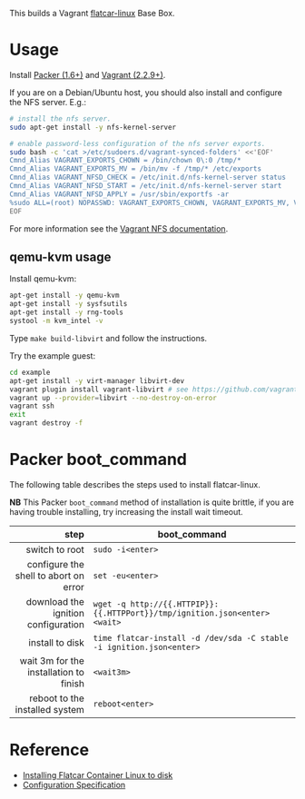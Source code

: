 This builds a Vagrant [flatcar-linux](https://flatcar-linux.org/) Base Box.

# Usage

Install [Packer (1.6+)](https://www.packer.io/) and [Vagrant (2.2.9+)](https://www.vagrantup.com/).

If you are on a Debian/Ubuntu host, you should also install and configure the NFS server. E.g.:

```bash
# install the nfs server.
sudo apt-get install -y nfs-kernel-server

# enable password-less configuration of the nfs server exports.
sudo bash -c 'cat >/etc/sudoers.d/vagrant-synced-folders' <<'EOF'
Cmnd_Alias VAGRANT_EXPORTS_CHOWN = /bin/chown 0\:0 /tmp/*
Cmnd_Alias VAGRANT_EXPORTS_MV = /bin/mv -f /tmp/* /etc/exports
Cmnd_Alias VAGRANT_NFSD_CHECK = /etc/init.d/nfs-kernel-server status
Cmnd_Alias VAGRANT_NFSD_START = /etc/init.d/nfs-kernel-server start
Cmnd_Alias VAGRANT_NFSD_APPLY = /usr/sbin/exportfs -ar
%sudo ALL=(root) NOPASSWD: VAGRANT_EXPORTS_CHOWN, VAGRANT_EXPORTS_MV, VAGRANT_NFSD_CHECK, VAGRANT_NFSD_START, VAGRANT_NFSD_APPLY
EOF
```

For more information see the [Vagrant NFS documentation](https://www.vagrantup.com/docs/synced-folders/nfs.html).

## qemu-kvm usage

Install qemu-kvm:

```bash
apt-get install -y qemu-kvm
apt-get install -y sysfsutils
apt-get install -y rng-tools
systool -m kvm_intel -v
```

Type `make build-libvirt` and follow the instructions.

Try the example guest:

```bash
cd example
apt-get install -y virt-manager libvirt-dev
vagrant plugin install vagrant-libvirt # see https://github.com/vagrant-libvirt/vagrant-libvirt
vagrant up --provider=libvirt --no-destroy-on-error
vagrant ssh
exit
vagrant destroy -f
```

# Packer boot_command

The following table describes the steps used to install flatcar-linux.

**NB** This Packer `boot_command` method of installation is quite brittle, if you are having trouble installing, try increasing the install wait timeout.

| step                                   | boot_command                                                                 |
|---------------------------------------:|------------------------------------------------------------------------------|
| switch to root                         | `sudo -i<enter>`                                                             |
| configure the shell to abort on error  | `set -eu<enter>`                                                             |
| download the ignition configuration    | `wget -q http://{{.HTTPIP}}:{{.HTTPPort}}/tmp/ignition.json<enter><wait>`    |
| install to disk                        | `time flatcar-install -d /dev/sda -C stable -i ignition.json<enter>`         |
| wait 3m for the installation to finish | `<wait3m>`                                                                   |
| reboot to the installed system         | `reboot<enter>`                                                              |

# Reference

* [Installing Flatcar Container Linux to disk](https://docs.flatcar-linux.org/os/installing-to-disk/)
* [Configuration Specification](https://docs.flatcar-linux.org/container-linux-config-transpiler/doc/configuration/)
